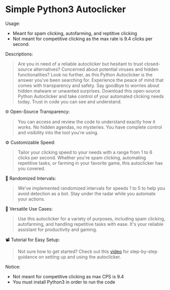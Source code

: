 # Simple Python3 Autoclicker
Usage:
- Meant for spam clicking, autofarming, and reptitive clicking
- Not meant for competitive clicking as the max rate is 9.4 clicks per second.

Descriptions:
> Are you in need of a reliable autoclicker but hesitant to trust closed-source alternatives? Concerned about potential viruses and hidden functionalities? Look no further, as this Python Autoclicker is the answer you've been searching for. Experience the peace of mind that comes with transparency and safety. Say goodbye to worries about hidden malware or unwanted surprises. Download this open-source Python Autoclicker and take control of your automated clicking needs today. Trust in code you can see and understand.


🌐 Open-Source Transparency: 
> You can access and review the code to understand exactly how it works. No hidden agendas, no mysteries. You have complete control and visibility into the tool you're using.

⚙️ Customizable Speed: 
> Tailor your clicking speed to your needs with a range from 1 to 6 clicks per second. Whether you're spam clicking, automating repetitive tasks, or farming in your favorite game, this autoclicker has you covered.

🎲 Randomized Intervals:
> We've implemented randomized intervals for speeds 1 to 5 to help you avoid detection as a bot. Stay under the radar while you automate your actions.

🚀 Versatile Use Cases:
> Use this autoclicker for a variety of purposes, including spam clicking, autofarming, and handling repetitive tasks with ease. It's your reliable assistant for productivity and gaming.

📽️ Tutorial for Easy Setup:
> Not sure how to get started? Check out this [video](https://youtu.be/vRhPE7GgNc0) for step-by-step guidance on setting up and using the autoclicker.

Notice:
- Not meant for competitive clicking as max CPS is 9.4
- You must install Python3 in order to run the code
